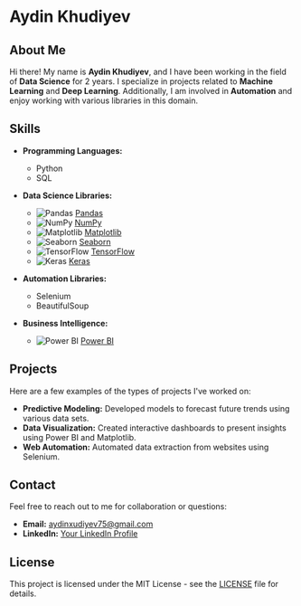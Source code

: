# Aydin Khudiyev

## About Me
Hi there! My name is **Aydin Khudiyev**, and I have been working in the field of **Data Science** for 2 years. I specialize in projects related to **Machine Learning** and **Deep Learning**. Additionally, I am involved in **Automation** and enjoy working with various libraries in this domain.

## Skills
- **Programming Languages:** 
  - Python
  - SQL

- **Data Science Libraries:**
  - ![Pandas](https://pandas.pydata.org/pandas-docs/stable/_static/pandas_logo.png) [Pandas](https://pandas.pydata.org/)
  - ![NumPy](https://numpy.org/images/logo.svg) [NumPy](https://numpy.org/)
  - ![Matplotlib](https://matplotlib.org/stable/_static/logo2.svg) [Matplotlib](https://matplotlib.org/)
  - ![Seaborn](https://seaborn.pydata.org/_images/seaborn-logo-white.svg) [Seaborn](https://seaborn.pydata.org/)
  - ![TensorFlow](https://www.tensorflow.org/images/tf_logo_social.png) [TensorFlow](https://www.tensorflow.org/)
  - ![Keras](https://keras.io/img/keras_logo.png) [Keras](https://keras.io/)

- **Automation Libraries:**
  - Selenium
  - BeautifulSoup

- **Business Intelligence:**
  - ![Power BI](https://upload.wikimedia.org/wikipedia/commons/0/0f/Power_BI_Logo.png) [Power BI](https://powerbi.microsoft.com/)

## Projects
Here are a few examples of the types of projects I've worked on:
- **Predictive Modeling:** Developed models to forecast future trends using various data sets.
- **Data Visualization:** Created interactive dashboards to present insights using Power BI and Matplotlib.
- **Web Automation:** Automated data extraction from websites using Selenium.

## Contact
Feel free to reach out to me for collaboration or questions:
- **Email:** [aydinxudiyev75@gmail.com](mailto:aydinxudiyev75@gmail.com)
- **LinkedIn:** [Your LinkedIn Profile](https://www.linkedin.com/in/aydin-xudiyev-19091b210)

## License
This project is licensed under the MIT License - see the [LICENSE](LICENSE) file for details.

